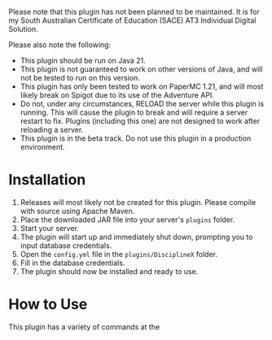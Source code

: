 Please note that this plugin has not been planned to be maintained. It is for my South Australian Certificate of Education (SACE) AT3 Individual Digital Solution.

Please also note the following:
- This plugin should be run on Java 21.
- This plugin is not guaranteed to work on other versions of Java, and will not be tested to run on this version.
- This plugin has only been tested to work on PaperMC 1.21, and will most likely break on Spigot due to its use of the Adventure API.
- Do not, under any circumstances, RELOAD the server while this plugin is running. This will cause the plugin to break and will require a server restart to fix. Plugins (including this one) are not designed to work after reloading a server.
- This plugin is in the beta track. Do not use this plugin in a production environment.

# Installation
1. Releases will most likely not be created for this plugin. Please compile with source using Apache Maven.
2. Place the downloaded JAR file into your server's `plugins` folder.
3. Start your server.
4. The plugin will start up and immediately shut down, prompting you to input database credentials.
5. Open the `config.yml` file in the `plugins/DisciplineX` folder.
6. Fill in the database credentials.
7. The plugin should now be installed and ready to use.

# How to Use
This plugin has  a variety of commands at the 